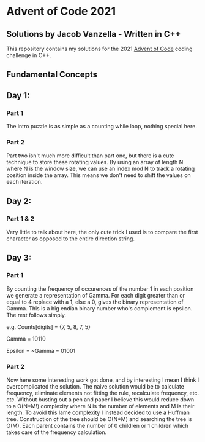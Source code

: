 # Advent of Code 2021
## Solutions by Jacob Vanzella - Written in C++

This repository contains my solutions for the 2021 [Advent of Code](https://adventofcode.com/) coding challenge in C++.

## Fundamental Concepts

## Day 1:
### Part 1
The intro puzzle is as simple as a counting while loop, nothing special here.
### Part 2
Part two isn't much more difficult than part one, but there is a cute technique to store these rotating values. By using an array of length N where N is the window size, we can use an index mod N to track a rotating position inside the array. This means we don't need to shift the values on each iteration.

## Day 2:
### Part 1 & 2
Very little to talk about here, the only cute trick I used is to compare the first character as opposed to the entire direction string.

## Day 3:
### Part 1
By counting the frequency of occurences of the number 1 in each position we generate a representation of Gamma. For each digit greater than or equal to 4 replace with a 1, else a 0, gives the binary representation of Gamma. This is a big endian binary number who's complement is epsilon. The rest follows simply.

e.g.
Counts[digits] = {7, 5, 8, 7, 5}

Gamma = 10110

Epsilon = ~Gamma = 01001
### Part 2
Now here some interesting work got done, and by interesting I mean I think I overcomplicated the solution. The naive solution would be to calculate frequency, eliminate elements not fitting the rule, recalculate frequency, etc. etc. Without busting out a pen and paper I believe this would reduce down to a O(N\*M!) complexity where N is the number of elements and M is their length. To avoid this lame complexity I instead decided to use a Huffman tree. Construction of the tree should be O(N\*M\) and searching the tree is O(M). Each parent contains the number of 0 children or 1 children which takes care of the frequency calculation.